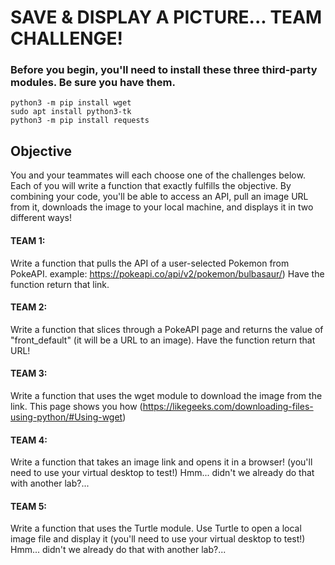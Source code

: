 # SAVE & DISPLAY A PICTURE... TEAM CHALLENGE!

### Before you begin, you'll need to install these three third-party modules. Be sure you have them.

    python3 -m pip install wget
    sudo apt install python3-tk
    python3 -m pip install requests

## Objective
You and your teammates will each choose one of the challenges below. Each of you will write a function that exactly fulfills the objective. By combining your code, you'll be able to access an API, pull an image URL from it, downloads the image to your local machine, and displays it in two different ways!

#### TEAM 1:
Write a function that pulls the API of a user-selected Pokemon  from PokeAPI.
example: https://pokeapi.co/api/v2/pokemon/bulbasaur/)
Have the function return that link.

#### TEAM 2:
Write a function that slices through a PokeAPI page and returns the value of "front_default" (it will be a URL to an image). 
Have the function return that URL!

#### TEAM 3:
Write a function that uses the wget module to download the image from the link. 
This page shows you how (https://likegeeks.com/downloading-files-using-python/#Using-wget)

#### TEAM 4:
Write a function that takes an image link and opens it in a browser! (you'll need to use your virtual desktop to test!) 
Hmm... didn't we already do that with another lab?...

#### TEAM 5:
Write a function that uses the Turtle module. Use Turtle to open a local image file and display it (you'll need to use your virtual desktop to test!) 
Hmm... didn't we already do that with another lab?...
